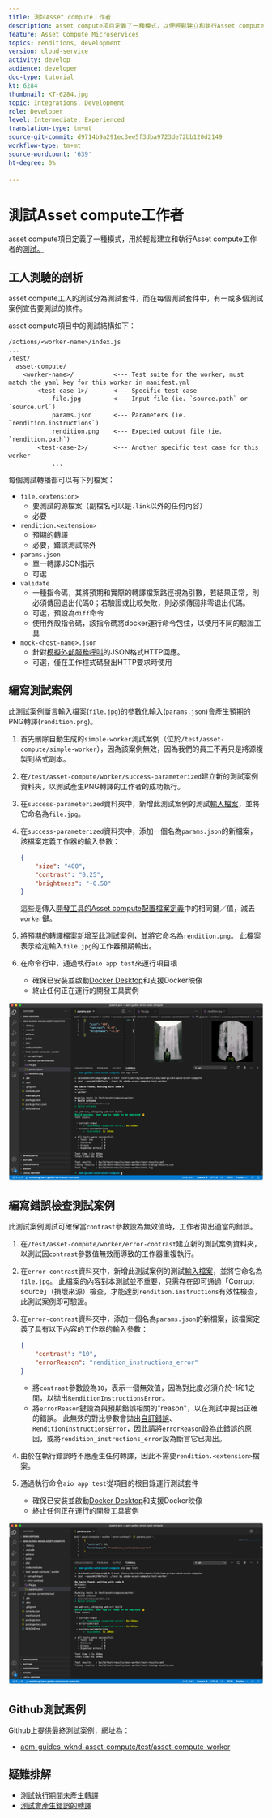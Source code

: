 ```yaml
---
title: 測試Asset compute工作者
description: asset compute項目定義了一種模式，以便輕鬆建立和執行Asset compute工作者的測試。
feature: Asset Compute Microservices
topics: renditions, development
version: cloud-service
activity: develop
audience: developer
doc-type: tutorial
kt: 6284
thumbnail: KT-6284.jpg
topic: Integrations, Development
role: Developer
level: Intermediate, Experienced
translation-type: tm+mt
source-git-commit: d9714b9a291ec3ee5f3dba9723de72bb120d2149
workflow-type: tm+mt
source-wordcount: '639'
ht-degree: 0%

---
```



# 測試Asset compute工作者

asset compute項目定義了一種模式，用於輕鬆建立和執行Asset compute工作者的[測試。](https://docs.adobe.com/content/help/en/asset-compute/using/extend/test-custom-application.html)

## 工人測驗的剖析

asset compute工人的測試分為測試套件，而在每個測試套件中，有一或多個測試案例宣告要測試的條件。

asset compute項目中的測試結構如下：

```
/actions/<worker-name>/index.js
...
/test/
  asset-compute/
    <worker-name>/           <--- Test suite for the worker, must match the yaml key for this worker in manifest.yml
        <test-case-1>/       <--- Specific test case 
            file.jpg         <--- Input file (ie. `source.path` or `source.url`)
            params.json      <--- Parameters (ie. `rendition.instructions`)
            rendition.png    <--- Expected output file (ie. `rendition.path`)
        <test-case-2>/       <--- Another specific test case for this worker
            ...
```

每個測試轉播都可以有下列檔案：

+ `file.<extension>`
   + 要測試的源檔案（副檔名可以是`.link`以外的任何內容）
   + 必要
+ `rendition.<extension>`
   + 預期的轉譯
   + 必要，錯誤測試除外
+ `params.json`
   + 單一轉譯JSON指示
   + 可選
+ `validate`
   + 一種指令碼，其將預期和實際的轉譯檔案路徑視為引數，若結果正常，則必須傳回退出代碼0；若驗證或比較失敗，則必須傳回非零退出代碼。
   + 可選，預設為`diff`命令
   + 使用外殼指令碼，該指令碼將docker運行命令包住，以使用不同的驗證工具
+ `mock-<host-name>.json`
   + 針對[模擬外部服務呼叫](https://www.mock-server.com/mock_server/creating_expectations.html)的JSON格式HTTP回應。
   + 可選，僅在工作程式碼發出HTTP要求時使用

## 編寫測試案例

此測試案例斷言輸入檔案(`file.jpg`)的參數化輸入(`params.json`)會產生預期的PNG轉譯(`rendition.png`)。

1. 首先刪除自動生成的`simple-worker`測試案例（位於`/test/asset-compute/simple-worker`），因為該案例無效，因為我們的員工不再只是將源複製到格式副本。
1. 在`/test/asset-compute/worker/success-parameterized`建立新的測試案例資料夾，以測試產生PNG轉譯的工作者的成功執行。
1. 在`success-parameterized`資料夾中，新增此測試案例的測試[輸入檔案](./assets/test/success-parameterized/file.jpg)，並將它命名為`file.jpg`。
1. 在`success-parameterized`資料夾中，添加一個名為`params.json`的新檔案，該檔案定義工作器的輸入參數：

   ```json
   { 
       "size": "400",
       "contrast": "0.25",
       "brightness": "-0.50"
   }
   ```
   這些是傳入[開發工具的Asset compute配置檔案定義](../develop/development-tool.md)中的相同鍵／值，減去`worker`鍵。
1. 將預期的[轉譯檔案](./assets/test/success-parameterized/rendition.png)新增至此測試案例，並將它命名為`rendition.png`。 此檔案表示給定輸入`file.jpg`的工作器預期輸出。
1. 在命令行中，通過執行`aio app test`來運行項目根
   + 確保已安裝並啟動[Docker Desktop](../set-up/development-environment.md#docker)和支援Docker映像
   + 終止任何正在運行的開發工具實例

![測試——成功  ](./assets/test/success-parameterized/result.png)

## 編寫錯誤檢查測試案例

此測試案例測試可確保當`contrast`參數設為無效值時，工作者拋出適當的錯誤。

1. 在`/test/asset-compute/worker/error-contrast`建立新的測試案例資料夾，以測試因`contrast`參數值無效而導致的工作器重複執行。
1. 在`error-contrast`資料夾中，新增此測試案例的測試[輸入檔案](./assets/test/error-contrast/file.jpg)，並將它命名為`file.jpg`。 此檔案的內容對本測試並不重要，只需存在即可通過「Corrupt source」（損壞來源）檢查，才能達到`rendition.instructions`有效性檢查，此測試案例即可驗證。
1. 在`error-contrast`資料夾中，添加一個名為`params.json`的新檔案，該檔案定義了具有以下內容的工作器的輸入參數：

   ```json
   {
       "contrast": "10",
       "errorReason": "rendition_instructions_error"
   }
   ```

   + 將`contrast`參數設為`10`，表示一個無效值，因為對比度必須介於-1和1之間，以拋出`RenditionInstructionsError`。
   + 將`errorReason`鍵設為與預期錯誤相關的&quot;reason&quot;，以在測試中提出正確的錯誤。 此無效的對比參數會拋出[自訂錯誤](../develop/worker.md#errors)、`RenditionInstructionsError`，因此請將`errorReason`設為此錯誤的原因，或將`rendition_instructions_error`設為斷言它已拋出。

1. 由於在執行錯誤時不應產生任何轉譯，因此不需要`rendition.<extension>`檔案。
1. 通過執行命令`aio app test`從項目的根目錄運行測試套件
   + 確保已安裝並啟動[Docker Desktop](../set-up/development-environment.md#docker)和支援Docker映像
   + 終止任何正在運行的開發工具實例

![測試——錯誤對比](./assets/test/error-contrast/result.png)

## Github測試案例

Github上提供最終測試案例，網址為：

+ [aem-guides-wknd-asset-compute/test/asset-compute-worker](https://github.com/adobe/aem-guides-wknd-asset-compute/tree/master/test/asset-compute/worker)

## 疑難排解

+ [測試執行期間未產生轉譯](../troubleshooting.md#test-no-rendition-generated)
+ [測試會產生錯誤的轉譯](../troubleshooting.md#tests-generates-incorrect-rendition)
